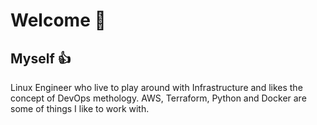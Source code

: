 # Welcome 🙂

## Myself 👍

Linux Engineer who live to play around with Infrastructure and likes the concept of DevOps methology. AWS, Terraform, Python and Docker are some of things I like to work with.  


